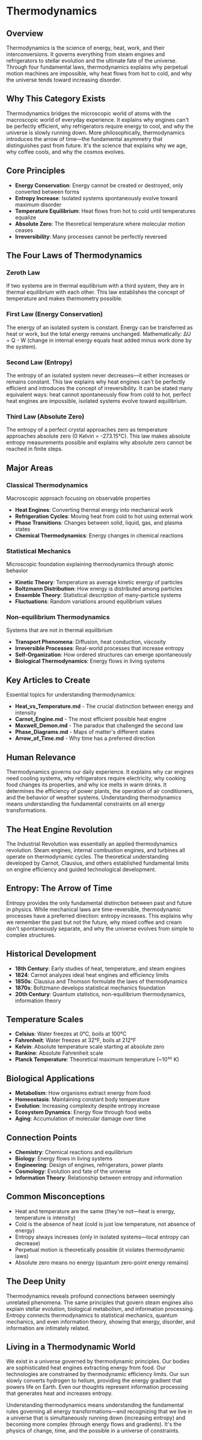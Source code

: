 # Thermodynamics

## Overview
Thermodynamics is the science of energy, heat, work, and their interconversions. It governs everything from steam engines and refrigerators to stellar evolution and the ultimate fate of the universe. Through four fundamental laws, thermodynamics explains why perpetual motion machines are impossible, why heat flows from hot to cold, and why the universe tends toward increasing disorder.

## Why This Category Exists
Thermodynamics bridges the microscopic world of atoms with the macroscopic world of everyday experience. It explains why engines can't be perfectly efficient, why refrigerators require energy to cool, and why the universe is slowly running down. More philosophically, thermodynamics introduces the arrow of time—the fundamental asymmetry that distinguishes past from future. It's the science that explains why we age, why coffee cools, and why the cosmos evolves.

## Core Principles
- **Energy Conservation**: Energy cannot be created or destroyed, only converted between forms
- **Entropy Increase**: Isolated systems spontaneously evolve toward maximum disorder
- **Temperature Equilibrium**: Heat flows from hot to cold until temperatures equalize
- **Absolute Zero**: The theoretical temperature where molecular motion ceases
- **Irreversibility**: Many processes cannot be perfectly reversed

## The Four Laws of Thermodynamics

### Zeroth Law
If two systems are in thermal equilibrium with a third system, they are in thermal equilibrium with each other. This law establishes the concept of temperature and makes thermometry possible.

### First Law (Energy Conservation)
The energy of an isolated system is constant. Energy can be transferred as heat or work, but the total energy remains unchanged. Mathematically: ΔU = Q - W (change in internal energy equals heat added minus work done by the system).

### Second Law (Entropy)
The entropy of an isolated system never decreases—it either increases or remains constant. This law explains why heat engines can't be perfectly efficient and introduces the concept of irreversibility. It can be stated many equivalent ways: heat cannot spontaneously flow from cold to hot, perfect heat engines are impossible, isolated systems evolve toward equilibrium.

### Third Law (Absolute Zero)
The entropy of a perfect crystal approaches zero as temperature approaches absolute zero (0 Kelvin = -273.15°C). This law makes absolute entropy measurements possible and explains why absolute zero cannot be reached in finite steps.

## Major Areas

### Classical Thermodynamics
Macroscopic approach focusing on observable properties
- **Heat Engines**: Converting thermal energy into mechanical work
- **Refrigeration Cycles**: Moving heat from cold to hot using external work
- **Phase Transitions**: Changes between solid, liquid, gas, and plasma states
- **Chemical Thermodynamics**: Energy changes in chemical reactions

### Statistical Mechanics
Microscopic foundation explaining thermodynamics through atomic behavior
- **Kinetic Theory**: Temperature as average kinetic energy of particles
- **Boltzmann Distribution**: How energy is distributed among particles
- **Ensemble Theory**: Statistical description of many-particle systems
- **Fluctuations**: Random variations around equilibrium values

### Non-equilibrium Thermodynamics
Systems that are not in thermal equilibrium
- **Transport Phenomena**: Diffusion, heat conduction, viscosity
- **Irreversible Processes**: Real-world processes that increase entropy
- **Self-Organization**: How ordered structures can emerge spontaneously
- **Biological Thermodynamics**: Energy flows in living systems

## Key Articles to Create
Essential topics for understanding thermodynamics:
- **Heat_vs_Temperature.md** - The crucial distinction between energy and intensity
- **Carnot_Engine.md** - The most efficient possible heat engine
- **Maxwell_Demon.md** - The paradox that challenged the second law
- **Phase_Diagrams.md** - Maps of matter's different states
- **Arrow_of_Time.md** - Why time has a preferred direction

## Human Relevance
Thermodynamics governs our daily experience. It explains why car engines need cooling systems, why refrigerators require electricity, why cooking food changes its properties, and why ice melts in warm drinks. It determines the efficiency of power plants, the operation of air conditioners, and the behavior of weather systems. Understanding thermodynamics means understanding the fundamental constraints on all energy transformations.

## The Heat Engine Revolution
The Industrial Revolution was essentially an applied thermodynamics revolution. Steam engines, internal combustion engines, and turbines all operate on thermodynamic cycles. The theoretical understanding developed by Carnot, Clausius, and others established fundamental limits on engine efficiency and guided technological development.

## Entropy: The Arrow of Time
Entropy provides the only fundamental distinction between past and future in physics. While mechanical laws are time-reversible, thermodynamic processes have a preferred direction: entropy increases. This explains why we remember the past but not the future, why mixed coffee and cream don't spontaneously separate, and why the universe evolves from simple to complex structures.

## Historical Development
- **18th Century**: Early studies of heat, temperature, and steam engines
- **1824**: Carnot analyzes ideal heat engines and efficiency limits
- **1850s**: Clausius and Thomson formulate the laws of thermodynamics
- **1870s**: Boltzmann develops statistical mechanics foundation
- **20th Century**: Quantum statistics, non-equilibrium thermodynamics, information theory

## Temperature Scales
- **Celsius**: Water freezes at 0°C, boils at 100°C
- **Fahrenheit**: Water freezes at 32°F, boils at 212°F
- **Kelvin**: Absolute temperature scale starting at absolute zero
- **Rankine**: Absolute Fahrenheit scale
- **Planck Temperature**: Theoretical maximum temperature (~10³² K)

## Biological Applications
- **Metabolism**: How organisms extract energy from food
- **Homeostasis**: Maintaining constant body temperature
- **Evolution**: Increasing complexity despite entropy increase
- **Ecosystem Dynamics**: Energy flow through food webs
- **Aging**: Accumulation of molecular damage over time

## Connection Points
- **Chemistry**: Chemical reactions and equilibrium
- **Biology**: Energy flows in living systems
- **Engineering**: Design of engines, refrigerators, power plants
- **Cosmology**: Evolution and fate of the universe
- **Information Theory**: Relationship between entropy and information

## Common Misconceptions
- Heat and temperature are the same (they're not—heat is energy, temperature is intensity)
- Cold is the absence of heat (cold is just low temperature, not absence of energy)
- Entropy always increases (only in isolated systems—local entropy can decrease)
- Perpetual motion is theoretically possible (it violates thermodynamic laws)
- Absolute zero means no energy (quantum zero-point energy remains)

## The Deep Unity
Thermodynamics reveals profound connections between seemingly unrelated phenomena. The same principles that govern steam engines also explain stellar evolution, biological metabolism, and information processing. Entropy connects thermodynamics to statistical mechanics, quantum mechanics, and even information theory, showing that energy, disorder, and information are intimately related.

## Living in a Thermodynamic World
We exist in a universe governed by thermodynamic principles. Our bodies are sophisticated heat engines extracting energy from food. Our technologies are constrained by thermodynamic efficiency limits. Our sun slowly converts hydrogen to helium, providing the energy gradient that powers life on Earth. Even our thoughts represent information processing that generates heat and increases entropy.

Understanding thermodynamics means understanding the fundamental rules governing all energy transformations—and recognizing that we live in a universe that is simultaneously running down (increasing entropy) and becoming more complex (through energy flows and gradients). It's the physics of change, time, and the possible in a universe of constraints.

